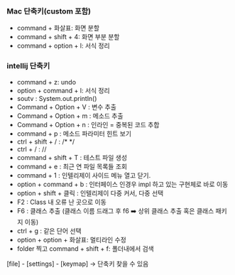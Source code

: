 ### Mac 단축키(custom 포함)
- command + 화살표: 화면 분할
- command + shift + 4: 화면 부분 분할
- command + option + l: 서식 정리

### intellij 단축키
- command + z: undo
- option + command + l: 서식 정리
- soutv : System.out.println()
- Command + Option + V : 변수 추출
- Command + Option + m : 메소드 추출
- Command + Option + n : 인라인 = 중복된 코드 추합
- command + p : 메소드 파라미터 힌트 보기 
- ctrl + shift + / : /* */
- ctrl + / : //
- command + shift + T : 테스트 파일 생성
- command + e : 최근 연 파일 목록들 조회
- command + 1 : 인텔리제이 사이드 메뉴 열고 닫기.
- option + command + b : 인터페이스 인경우 impl 하고 있는 구현체로 바로 이동
- option + shift + 클릭 : 인텔리제이 다중 커서, 다중 선택
- F2 : Class 내 오류 난 곳으로 이동
- F6 : 클래스 추출 (클래스 이름 드래그 후 f6 ➡️ 상위 클래스 추출 혹은 클래스 패키지 이동)
- ctrl + g : 같은 단어 선택
- option + option + 화살표: 멀티라인 수정
- folder 찍고 command + shift + f: 폴더내에서 검색 

[file] - [settings] - [keymap] -> 단축키 찾을 수 있음
